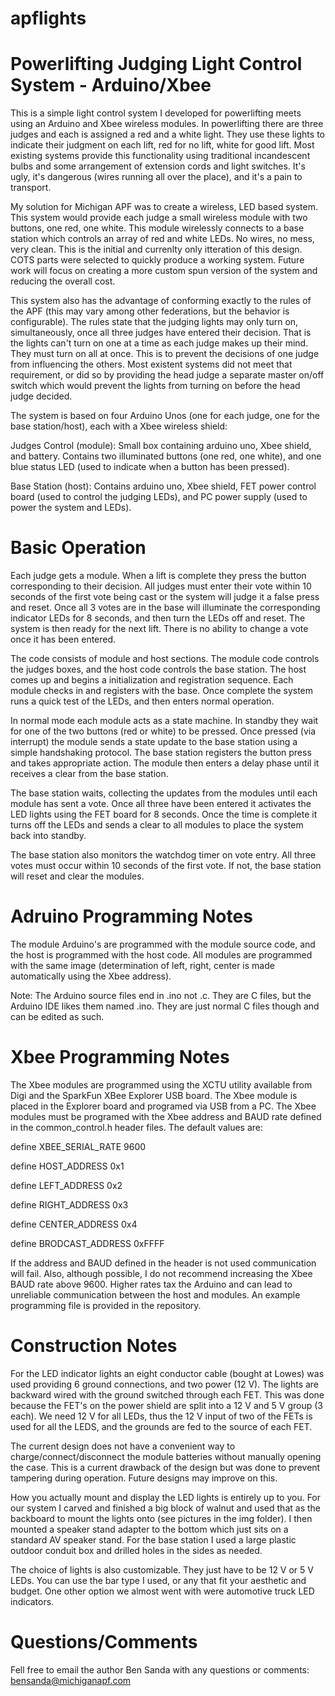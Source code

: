 apflights
=========

Powerlifting Judging Light Control System - Arduino/Xbee
========================================================

This is a simple light control system I developed for powerlifting meets using an Arduino and Xbee wireless modules. In powerlifting there are three judges and each is assigned a red and a white light. They use these lights to indicate their judgment on each lift, red for no lift, white for good lift. Most existing systems provide this functionality using traditional incandescent bulbs and some arrangement of extension cords and light switches. It's ugly, it's dangerous (wires running all over the place), and it's a pain to transport. 

My solution for Michigan APF was to create a wireless, LED based system. This system would provide each judge a small wireless module with two buttons, one red, one white. This module wirelessly connects to a base station which controls an array of red and white LEDs. No wires, no mess, very clean. This is the initial and currenlty only itteration of this design. COTS parts were selected to quickly produce a working system. Future work will focus on creating a more custom spun version of the system and reducing the overall cost.

This system also has the advantage of conforming exactly to the rules of the APF (this may vary among other federations, but the behavior is configurable). The rules state that the judging lights may only turn on, simultaneously, once all three judges have entered their decision. That is the lights can't turn on one at a time as each judge makes up their mind. They must turn on all at once. This is to prevent the decisions of one judge from influencing the others. Most existent systems did not meet that requirement, or did so by providing the head judge a separate master on/off switch which would prevent the lights from turning on before the head judge decided.

The system is based on four Arduino Unos (one for each judge, one for the base station/host), each with a Xbee wireless shield:

Judges Control (module): Small box containing arduino uno, Xbee shield, and battery. Contains two illuminated buttons (one red, one white), and one blue status LED (used to indicate when a button has been pressed).

Base Station (host): Contains arduino uno, Xbee shield, FET power control board (used to control the judging LEDs), and PC power supply (used to power the system and LEDs).

Basic Operation
===============

Each judge gets a module. When a lift is complete they press the button corresponding to their decision. All judges must enter their vote within 10 seconds of the first vote being cast or the system will judge it a false press and reset. Once all 3 votes are in the base will illuminate the corresponding indicator LEDs for 8 seconds, and then turn the LEDs off and reset. The system is then ready for the next lift. There is no ability to change a vote once it has been entered.

The code consists of module and host sections. The module code controls the judges boxes, and the host code controls the base station. The host comes up and begins a initialization and registration sequence. Each module checks in and registers with the base. Once complete the system runs a quick test of the LEDs, and then enters normal operation.

In normal mode each module acts as a state machine. In standby they wait for one of the two buttons (red or white) to be pressed. Once pressed (via interrupt) the module sends a state update to the base station using a simple handshaking protocol. The base station registers the button press and takes appropriate action. The module then enters a delay phase until it receives a clear from the base station.

The base station waits, collecting the updates from the modules until each module has sent a vote. Once all three have been entered it activates the LED lights using the FET board for 8 seconds. Once the time is complete it turns off the LEDs and sends a clear to all modules to place the system back into standby.

The base station also monitors the watchdog timer on vote entry. All three votes must occur within 10 seconds of the first vote. If not, the base station will reset and clear the modules.

Adruino Programming Notes
===============

The module Arduino's are programmed with the module source code, and the host is programmed with the host code. All modules are programmed with the same image (determination of left, right, center is made automatically using the Xbee address). 

Note: The Arduino source files end in .ino not .c. They are C files, but the Arduino IDE likes them named .ino. They are just normal C files though and can be edited as such.

Xbee Programming Notes
===============

The Xbee modules are programmed using the XCTU utility available from Digi and the SparkFun XBee Explorer USB board. The Xbee module is placed in the Explorer board and programed via USB from a PC. The Xbee modules must be programed with the Xbee address and BAUD rate defined in the common_control.h header files. The default values are:

define XBEE_SERIAL_RATE        9600

define HOST_ADDRESS            0x1

define LEFT_ADDRESS            0x2

define RIGHT_ADDRESS           0x3

define CENTER_ADDRESS          0x4

define BRODCAST_ADDRESS        0xFFFF

If the address and BAUD defined in the header is not used communication will fail. Also, although possible, I do not recommend increasing the Xbee BAUD rate above 9600. Higher rates tax the Arduino and can lead to unreliable communication between the host and modules. An example programming file is provided in the repository.

Construction Notes
===============

For the LED indicator lights an eight conductor cable (bought at Lowes) was used providing 6 ground connections, and two power (12 V). The lights are backward wired with the ground switched through each FET. This was done because the FET's on the power shield are split into a 12 V and 5 V group (3 each). We need 12 V for all LEDs, thus the 12 V input of two of the FETs is used for all the LEDS, and the grounds are fed to the source of each FET.

The current design does not have a convenient way to charge/connect/disconnect the module batteries without manually opening the case. This is a current drawback of the design but was done to prevent tampering during operation. Future designs may improve on this.

How you actually mount and display the LED lights is entirely up to you. For our system I carved and finished a big block of walnut and used that as the backboard to mount the lights onto (see pictures in the img folder). I then mounted a speaker stand adapter to the bottom which just sits on a standard AV speaker stand. For the base station I used a large plastic outdoor conduit box and drilled holes in the sides as needed.

The choice of lights is also customizable. They just have to be 12 V or 5 V LEDs. You can use the bar type I used, or any that fit your aesthetic and budget. One other option we almost went with were automotive truck LED indicators.

Questions/Comments
===============

Fell free to email the author Ben Sanda with any questions or comments: bensanda@michiganapf.com